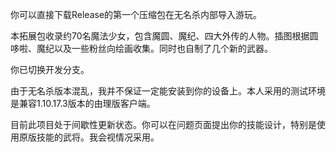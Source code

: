 你可以直接下载Release的第一个压缩包在无名杀内部导入游玩。

本拓展包收录约70名魔法少女，包含魔圆、魔纪、四大外传的人物。插图根据圆哆啦、魔纪以及一些粉丝向绘画收集。同时也自制了几个新的武器。

你已切换开发分支。

由于无名杀版本混乱，我并不保证一定能安装到你的设备上。本人采用的测试环境是兼容1.10.17.3版本的由理版客户端。

目前此项目处于间歇性更新状态。你可以在问题页面提出你的技能设计，特别是使用原版技能的武将。我会视情况采用。